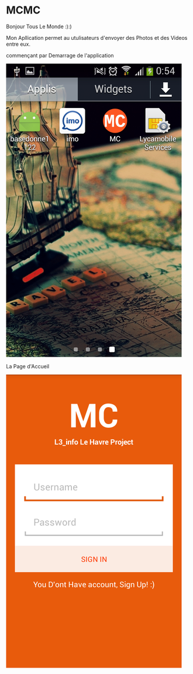# MCMC
Bonjour Tous Le Monde :):)

Mon Apllication permet au utulisateurs d'envoyer des Photos et des Videos entre eux.

commençant par Demarrage de l'application 


![Demarrage](https://github.com/mouradmamassi/MCMC/blob/master/Presentation/Screenshot_2016-01-29-00-54-07.png)


La Page  d'Accueil 

![Accueil](https://github.com/mouradmamassi/MCMC/blob/master/Presentation/Screenshot_2016-01-27-01-03-32.png)
